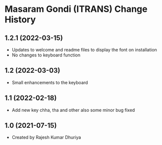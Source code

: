 Masaram Gondi (ITRANS) Change History
====================

1.2.1 (2022-03-15)
----------------
* Updates to welcome and readme files to display the font on installation
* No changes to keyboard function

1.2 (2022-03-03)
----------------
* Small enhancements to the keyboard

1.1 (2022-02-18)
----------------
* Add new key chha, tha and other also some minor bug fixed

1.0 (2021-07-15)
----------------
* Created by Rajesh Kumar Dhuriya

